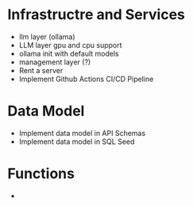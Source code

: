 # Infrastructre and Services
- llm layer (ollama)
- LLM layer gpu and cpu support
- ollama init with default models
- management layer (?)
- Rent a server 
- Implement Github Actions CI/CD Pipeline

# Data Model
- Implement data model in API Schemas
- Implement data model in SQL Seed

# Functions
- 
